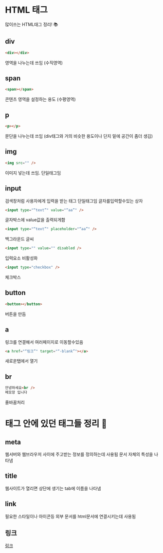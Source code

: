 # HTML 태그

많이쓰는 HTML태그 정리! 📚

## div

```html
<div></div>
```

영역을 나누는데 쓰임 (수직영역)

## span

```html
<span></span>
```

콘텐츠 영역을 설정하는 용도 (수평영역)

## p

```html
<p></p>
```

문단을 나누는데 쓰임 (div태그와 거의 비슷한 용도이나 단지 밑에 공간이 좀더 생김)

## img

```html
<img src="" />
```

이미지 넣는데 쓰임. 단일태그임

## input

검색창처럼 사용자에게 입력을 받는 태그 단일태그임 글자를입력할수있는 상자

```html
<input type="“text”" value="“aa”" />
```

글자박스에 value값을 출력되게함

```html
<input type="“text”" placeholder="“aa”" />
```

백그라운드 글씨<dr/>

```html
<input type="" value="" disabled />
```

입력요소 비활성화 <br/>

```html
<input type="checkbox" />
```

체크박스

## button

```html
<button></button>
```

버튼을 만듬

## a

링크를 연결해서 여러페이지로 이동할수있음

```html
<a href="“링크”" target="“-blank”"></a>
```

새로운탭에서 열기

## br

```html
안녕하세요<br />
메모장 입니다
```

줄바꿈처리

# <head>태그 안에 있던 태그들 정리 🚀

## meta

웹서버와 웹브라우저 사이에 주고받는 정보를 정의하는데 사용됨 문서 자체의 특성을 나타냄

## title

웹사이트가 열리면 상단에 생기는 tab에 이름을 나타냄

## link

필요한 스타일이나 아이콘등 외부 문서를 html문서에 연결시키는데 사용됨

## 링크

<a href="https://yunbinni.tistory.com/63">링크</a>
